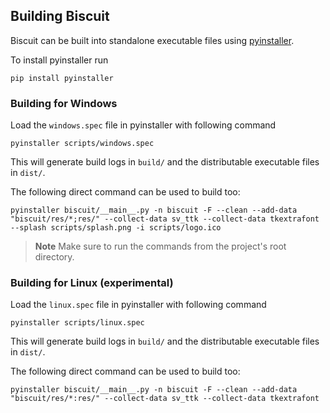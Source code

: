 ## Building Biscuit

Biscuit can be built into standalone executable files using [pyinstaller](https://pyinstaller.org/).

To install pyinstaller run
```
pip install pyinstaller
```

### Building for Windows

Load the `windows.spec` file in pyinstaller with following command
```
pyinstaller scripts/windows.spec
```
This will generate build logs in `build/` and the distributable executable files in `dist/`.

The following direct command can be used to build too:
```
pyinstaller biscuit/__main__.py -n biscuit -F --clean --add-data "biscuit/res/*;res/" --collect-data sv_ttk --collect-data tkextrafont --splash scripts/splash.png -i scripts/logo.ico
```

> **Note**
> Make sure to run the commands from the project's root directory.

### Building for Linux (experimental)

Load the `linux.spec` file in pyinstaller with following command
```
pyinstaller scripts/linux.spec
```
This will generate build logs in `build/` and the distributable executable files in `dist/`.

The following direct command can be used to build too:
```
pyinstaller biscuit/__main__.py -n biscuit -F --clean --add-data "biscuit/res/*:res/" --collect-data sv_ttk --collect-data tkextrafont
```
